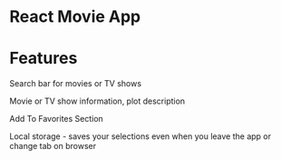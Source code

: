 # React Movie App 

# Features
Search bar for movies or TV shows

Movie or TV show information, plot description

Add To Favorites Section

Local storage - saves your selections even when you leave the app or change tab on browser